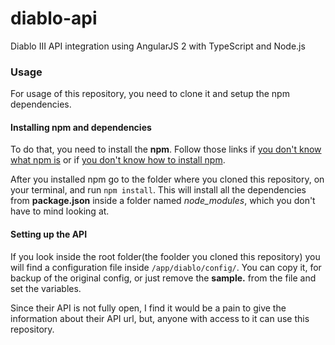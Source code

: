 # diablo-api
Diablo III API integration using AngularJS 2 with TypeScript and Node.js

### Usage
For usage of this repository, you need to clone it and setup the npm dependencies.  

#### Installing npm and dependencies
To do that, you need to install the **npm**. Follow those links if 
[you don't know what npm is](https://docs.npmjs.com/getting-started/what-is-npm) or if 
[you don't know how to install npm](http://blog.npmjs.org/post/85484771375/how-to-install-npm).

After you installed npm go to the folder where you cloned this repository, on your terminal, and run `npm install`.
This will install all the dependencies from **package.json** inside a folder named *node_modules*,
which you don't have to mind looking at.

#### Setting up the API
If you look inside the root folder(the foolder you cloned this repository) you will find a configuration file inside `/app/diablo/config/`.
You can copy it, for backup of the original config, or just remove the **sample.** from the file and set the variables.

Since their API is not fully open, I find it would be a pain to give the information about their API url, but,
anyone with access to it can use this repository.
